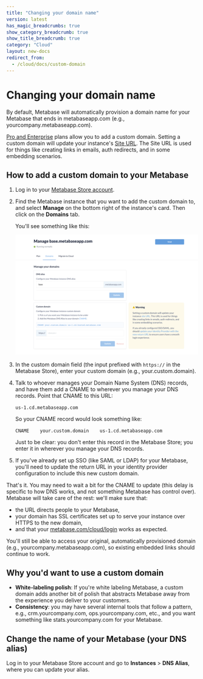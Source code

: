 ```yaml
---
title: "Changing your domain name"
version: latest
has_magic_breadcrumbs: true
show_category_breadcrumb: true
show_title_breadcrumb: true
category: "Cloud"
layout: new-docs
redirect_from:
  - /cloud/docs/custom-domain
---
```


# Changing your domain name

By default, Metabase will automatically provision a domain name for your Metabase that ends in metabaseapp.com (e.g., yourcompany.metabaseapp.com).

[Pro and Enterprise](https://www.metabase.com/pricing/) plans allow you to add a custom domain. Setting a custom domain will update your instance's [Site URL](../configuring-metabase/settings.md#site-url). The Site URL is used for things like creating links in emails, auth redirects, and in some embedding scenarios.

## How to add a custom domain to your Metabase

1. Log in to your [Metabase Store account](https://store.metabase.com/).

2. Find the Metabase instance that you want to add the custom domain to, and select **Manage** on the bottom right of the instance's card. Then click on the **Domains** tab.

   You'll see something like this:

   ![Metabase instance domains tab](./images/domains-tab.png)

3. In the custom domain field (the input prefixed with `https://` in the Metabase Store), enter your custom domain (e.g., your.custom.domain).
4. Talk to whoever manages your Domain Name System (DNS) records, and have them add a CNAME to wherever you manage your DNS records. Point that CNAME to this URL:

   ```url
   us-1.cd.metabaseapp.com
   ```

   So your CNAME record would look something like:

   ```domain
   CNAME    your.custom.domain    us-1.cd.metabaseapp.com
   ```

   Just to be clear: you don't enter this record in the Metabase Store; you enter it in wherever you manage your DNS records.

5. If you've already set up SSO (like SAML or LDAP) for your Metabase, you'll need to update the return URL in your identity provider configuration to include this new custom domain.

That's it. You may need to wait a bit for the CNAME to update (this delay is specific to how DNS works, and not something Metabase has control over). Metabase will take care of the rest: we'll make sure that:

- the URL directs people to your Metabase,
- your domain has SSL certificates set up to serve your instance over HTTPS to the new domain,
- and that your [metabase.com/cloud/login](https://www.metabase.com/cloud/login) works as expected.

You'll still be able to access your original, automatically provisioned domain (e.g., yourcompany.metabaseapp.com), so existing embedded links should continue to work.

## Why you'd want to use a custom domain

- **White-labeling polish**: If you're white labeling Metabase, a custom domain adds another bit of polish that abstracts Metabase away from the experience you deliver to your customers.
- **Consistency**: you may have several internal tools that follow a pattern, e.g., crm.yourcompany.com, ops.yourcompany.com, etc., and you want something like stats.yourcompany.com for your Metabase.

## Change the name of your Metabase (your DNS alias)

Log in to your Metabase Store account and go to **Instances** > **DNS Alias**, where you can update your alias.
